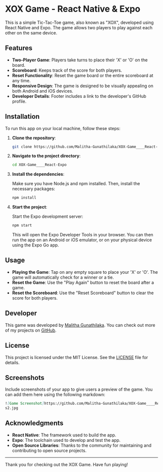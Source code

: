 
# XOX Game - React Native & Expo

This is a simple Tic-Tac-Toe game, also known as "XOX", developed using React Native and Expo. The game allows two players to play against each other on the same device.

## Features

- **Two-Player Game**: Players take turns to place their 'X' or 'O' on the board.
- **Scoreboard**: Keeps track of the score for both players.
- **Reset Functionality**: Reset the game board or the entire scoreboard at any time.
- **Responsive Design**: The game is designed to be visually appealing on both Android and iOS devices.
- **Developer Details**: Footer includes a link to the developer's GitHub profile.

## Installation

To run this app on your local machine, follow these steps:

1. **Clone the repository**:

   ```bash
   git clone https://github.com/Malitha-Gunathilaka/XOX-Game____React-Expo.git
   ```

2. **Navigate to the project directory**:

   ```bash
   cd XOX-Game____React-Expo
   ```

3. **Install the dependencies**:

   Make sure you have Node.js and npm installed. Then, install the necessary packages:

   ```bash
   npm install
   ```

4. **Start the project**:

   Start the Expo development server:

   ```bash
   npm start
   ```

   This will open the Expo Developer Tools in your browser. You can then run the app on an Android or iOS emulator, or on your physical device using the Expo Go app.

## Usage

- **Playing the Game**: Tap on any empty square to place your 'X' or 'O'. The game will automatically check for a winner or a tie.
- **Reset the Game**: Use the "Play Again" button to reset the board after a game.
- **Reset the Scoreboard**: Use the "Reset Scoreboard" button to clear the score for both players.

## Developer

This game was developed by [Malitha Gunathilaka](https://github.com/Malitha-Gunathilaka). You can check out more of my projects on [GitHub](https://github.com/Malitha-Gunathilaka).

## License

This project is licensed under the MIT License. See the [LICENSE](LICENSE) file for details.

## Screenshots

Include screenshots of your app to give users a preview of the game. You can add them here using the following markdown:

```markdown
![Game Screenshot]https://github.com/Malitha-Gunathilaka/XOX-Game____React-Expo/blob/master/s1.jpg ,
s2.jpg
```

## Acknowledgments

- **React Native**: The framework used to build the app.
- **Expo**: The toolchain used to develop and test the app.
- **Open Source Libraries**: Thanks to the community for maintaining and contributing to open source projects.

---

Thank you for checking out the XOX Game. Have fun playing!
